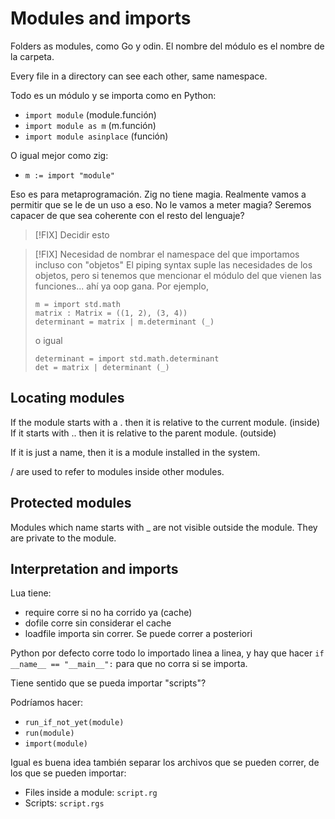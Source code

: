 # Modules and imports

Folders as modules, como Go y odin. El nombre del módulo es el nombre de la
carpeta.

Every file in a directory can see each other, same namespace.

Todo es un módulo y se importa como en Python:

- `import module` (module.función)
- `import module as m` (m.función)
- `import module asinplace` (función)

O igual mejor como zig:

- `m := import "module"`

Eso es para metaprogramación. Zig no tiene magia.
Realmente vamos a permitir que se le de un uso a eso.
No le vamos a meter magia? Seremos capacer de que sea coherente con el resto
del lenguaje? 

> [!FIX] Decidir esto

> [!FIX] Necesidad de nombrar el namespace del que importamos incluso con "objetos"
> El piping syntax suple las necesidades de los objetos, pero si tenemos que
> mencionar el módulo del que vienen las funciones... ahí ya oop gana.
> Por ejemplo,
> ```rg
> m = import std.math
> matrix : Matrix = ((1, 2), (3, 4))
> determinant = matrix | m.determinant (_)
> ```
> o igual
> ```rg
> determinant = import std.math.determinant
> det = matrix | determinant (_)
> ```


## Locating modules

If the module starts with a . then it is relative to the current module. (inside)
If it starts with .. then it is relative to the parent module. (outside)

If it is just a name, then it is a module installed in the system.

/ are used to refer to modules inside other modules.


## Protected modules

Modules which name starts with _ are not visible outside the module. They are
private to the module.


## Interpretation and imports

Lua tiene:
- require corre si no ha corrido ya (cache)
- dofile corre sin considerar el cache
- loadfile importa sin correr. Se puede correr a posteriori

Python por defecto corre todo lo importado linea a linea, y hay que hacer `if __name__ == "__main__":` para que no corra si se importa.

Tiene sentido que se pueda importar "scripts"?

Podríamos hacer:
- `run_if_not_yet(module)`
- `run(module)`
- `import(module)`


Igual es buena idea también separar los archivos que se pueden correr, de los
que se pueden importar:

- Files inside a module: `script.rg`
- Scripts: `script.rgs`

